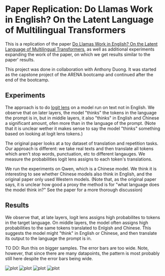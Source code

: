 # Paper Replication: Do Llamas Work in English? On the Latent Language of Multilingual Transformers

This is a replication of the paper [Do Llamas Work in English? On the Latent Language of Multilingual Transformers](https://arxiv.org/abs/2402.10588), as well as additional experiments expanding the work of the paper, on which we get results similar to the paper' results.

This project was done in collaboration with Anthony Duong. It was started as the capstone project of the ARENA bootcamp and continued after the end of the bootcamp.

## Experiments

The approach is to do [logit lens](https://www.lesswrong.com/posts/AcKRB8wDpdaN6v6ru/interpreting-gpt-the-logit-lens) on a model run on text not in English. We observe that on later layers, the model "thinks" the tokens in the language the prompt is in, but in middle layers, it also "thinks" in English and Chinese a significant amount, ofen more than in the language of the prompt. (Note that it is unclear wether it makes sense to say the model "thinks" something based on looking at logit lens tokens.)

The original paper looks at a toy dataset of translation and repetition tasks.
Our approach is different: we take real texts and then translate all tokens which aren't stop words, punctuation, etc to different langauges.
We measure the probabilities logit lens assigns to each token's translations.

We run the experiments on Qwen, which is a Chinese model.
We think it is interesting to see whether Chinese models also think in English, and the original paper only used Western models.
(Note that, as the original paper says, it is unclear how good a proxy the method is for "what language does the model think in?" See the paper for a more thorough discussion)

## Results

We observe that, at late layers, logit lens assigns high probabilites to tokens in the target language.
On middle layers, the model often assigns high probabilities to the same tokens translated to Enlgish and Chinese.
This suggests the model might "think" in English or Chinese, and then translate its output to the language the prompt is in.

TO DO: Run this on bigger samples. The error bars are too wide. Note, however, that since there are many datapoints, the pattern is most probably still here despite the error bars being wide.

![plot](figures/1.png)
![plot](figures/2.png)
![plot](figures/3.png)
![plot](figures/4.png)
